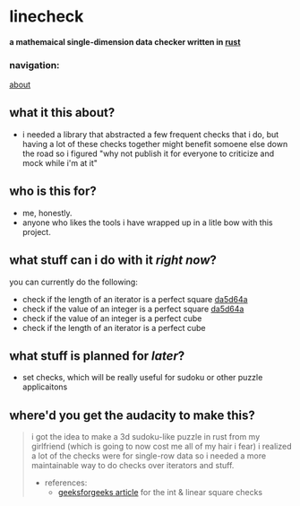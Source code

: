 # linecheck
#### a mathemaical single-dimension data checker written in [rust](https://www.rust-lang.org/)
### navigation:
[about](#what-is-this-about)
## what it this about?
- i needed a library that abstracted a few frequent checks that i do, but having a lot of these checks together might benefit somoene else down the road so i figured "why not publish it for everyone to criticize and mock while i'm at it"
## who is this for?
- me, honestly.
- anyone who likes the tools i have wrapped up in a litle bow with this project.
## what stuff can i do with it *right now*?
you can currently do the following:
- check if the length of an iterator is a perfect square [da5d64a](https://github.com/itspacrat/linecheck_rs/commit/da5d64abe23935b9491198e360b018a5fa78eb94)
- check if the value of an integer is a perfect square [da5d64a](https://github.com/itspacrat/linecheck_rs/commit/da5d64abe23935b9491198e360b018a5fa78eb94)
- check if the value of an integer is a perfect cube
- check if the length of an iterator is a perfect cube
## what stuff is planned for *later*?
- set checks, which will be really useful for sudoku or other puzzle applicaitons
## where'd you get the audacity to make this?
> i got the idea to make a 3d sudoku-like puzzle in rust from my girlfriend (which is going to now cost me all of my hair i fear)
> i realized a lot of the checks were for single-row data so i needed a more maintainable way to do checks over iterators and stuff.
> - references:
>   - [geeksforgeeks article](https://www.geeksforgeeks.org/check-if-given-number-is-perfect-square-in-cpp/) for the int & linear square checks
